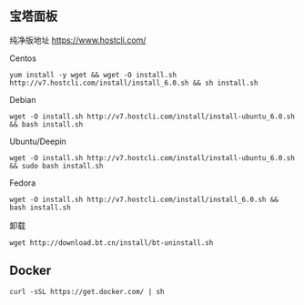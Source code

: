 ## 宝塔面板

纯净版地址 https://www.hostcli.com/

Centos

```
yum install -y wget && wget -O install.sh http://v7.hostcli.com/install/install_6.0.sh && sh install.sh
```

Debian

```
wget -O install.sh http://v7.hostcli.com/install/install-ubuntu_6.0.sh && bash install.sh
```

Ubuntu/Deepin

```
wget -O install.sh http://v7.hostcli.com/install/install-ubuntu_6.0.sh && sudo bash install.sh
```

Fedora

````
wget -O install.sh http://v7.hostcli.com/install/install_6.0.sh && bash install.sh
````

卸载

```
wget http://download.bt.cn/install/bt-uninstall.sh
```

## Docker

````
curl -sSL https://get.docker.com/ | sh
````

